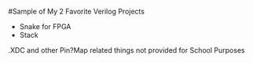 #Sample of My 2 Favorite Verilog Projects 
- Snake for FPGA 
- Stack 

.XDC and other Pin?Map related things not provided for School Purposes
